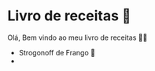 # Livro de receitas :book:

Olá, Bem vindo ao meu livro de receitas :man_cook:

- Strogonoff de Frango :chicken:
- 